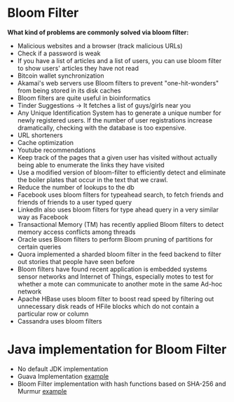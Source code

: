 # Bloom Filter

**What kind of problems are commonly solved via bloom filter:**

- Malicious websites and a browser (track malicious URLs)
- Check if a password is weak
- If you have a list of articles and a list of users, you can use bloom filter to show users' articles they have not read
- Bitcoin wallet synchronization
- Akamai's web servers use Bloom filters to prevent "one-hit-wonders" from being stored in its disk caches
- Bloom filters are quite useful in bioinformatics
- Tinder Suggestions -> It fetches a list of guys/girls near you
- Any Unique Identification System has to generate a unique number for newly registered users. If the number of user registrations increase dramatically, checking with the database is too expensive. 
- URL shorteners
- Cache optimization
- Youtube recommendations
- Keep track of the pages that a given user has visited without actually being able to enumerate the links they have visited
- Use a modified version of bloom-filter to efficiently detect and eliminate the boiler plates that occur in the text that we crawl.
- Reduce the number of lookups to the db
- Facebook uses bloom filters for typeahead search, to fetch friends and friends of friends to a user typed query
- LinkedIn also uses bloom filters for type ahead query in a very similar way as Facebook
- Transactional Memory (TM) has recently applied Bloom filters to detect memory access conflicts among threads
- Oracle uses Bloom filters to perform Bloom pruning of partitions for certain queries
- Quora implemented a sharded bloom filter in the feed backend to filter out stories that people have seen before
- Bloom filters have found recent application is embedded systems sensor networks and Internet of Things, especially motes to test for whether a mote can communicate to another mote in the same Ad-hoc network
- Apache HBase uses bloom filter to boost read speed by filtering out unnecessary disk reads of HFile blocks which do not contain a particular row or column
- Cassandra uses bloom filters
 
 # Java implementation for Bloom Filter
 
 - No default JDK implementation
 - Guava Implementation [example](https://www.baeldung.com/guava-bloom-filter)
 - Bloom Filter implementation with hash functions based on SHA-256 and Murmur [example]()
